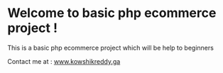 # Welcome to basic php ecommerce project !

This is a basic php ecommerce project which will be help to beginners

Contact me at : www.kowshikreddy.ga
